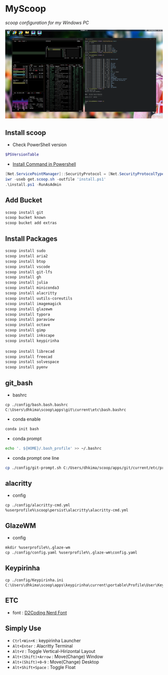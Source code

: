 # MyScoop

_scoop configuration for my Windows PC_

![GlazeWM](GlazeWM.png)

## Install scoop

* Check PowerShell version

```powershell
$PSVersionTable
```

* [Install Command in Powershell](https://stackoverflow.com/questions/74870579/error-installing-scoop-command-line-installer)

```powershell
[Net.ServicePointManager]::SecurityProtocol = [Net.SecurityProtocolType]::Tls12
iwr -useb get.scoop.sh -outfile 'install.ps1'
.\install.ps1 -RunAsAdmin
```

## Add Bucket

```powershell
scoop install git
scoop bucket known
scoop bucket add extras
```

## Install Packages

```powershell
scoop install sudo
scoop install aria2
scoop install btop
scoop install vscode
scoop install git-lfs
scoop install gh
scoop install julia
scoop install miniconda3
scoop install alacritty
scoop install uutils-coreutils
scoop install imagemagick
scoop install glazewm
scoop install typora
scoop install paraview
scoop install octave
scoop install gimp
scoop install inkscape
scoop install keypirinha

scoop install librecad
scoop install freecad
scoop install solvespace
scoop install pyenv
```

## git_bash

* bashrc

```
cp ./config/bash.bash.bashrc C:\Users\dhkima\scoop\apps\git\current\etc\bash.bashrc
```

* conda enable

```bash
conda init bash
```

* conda prompt

```bash
echo '. ${HOME}/.bash_profile' >> ~/.bashrc
```

- conda prompt one line

```bash
cp ./config/git-prompt.sh C:/Users/dhkima/scoop/apps/git/current/etc/profile.d/git-prompt.sh
```

## alacritty

* config

```
cp ./config/alacritty-cmd.yml %userprofile%\scoop\persist\alacritty\alacritty-cmd.yml
```

## GlazeWM

* config

```
mkdir %userprofile%\.glaze-wm
cp ./config/config.yaml %userprofile%\.glaze-wm\config.yaml
```

## Keypirinha

```
cp ./config/Keypirinha.ini
C:\Users\dhkima\scoop\apps\keypirinha\current\portable\Profile\User\Keypirinha.ini
```

## ETC

* font : [D2Coding Nerd Font](https://github.com/kelvinks/D2Coding_Nerd/raw/master/D2Coding%20v.1.3.2%20Nerd%20Font%20Complete.ttf)


## Simply Use

* `Ctrl+Win+K` : keypirinha Launcher
* `Alt+Enter` : Alacritty Terminal
* `Alt+V` : Toggle Vertical-Hirizontal Layout
* `Alt+(Shift)+Arrow` : Move(Change) Window
* `Alt+(Shift)+0~9` : Move(Change) Desktop
* `Alt+Shift+Space` : Toggle Float

